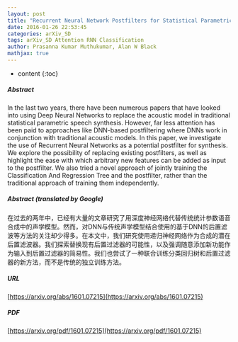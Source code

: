 ```yaml
---
layout: post
title: "Recurrent Neural Network Postfilters for Statistical Parametric Speech Synthesis"
date: 2016-01-26 22:53:45
categories: arXiv_SD
tags: arXiv_SD Attention RNN Classification
author: Prasanna Kumar Muthukumar, Alan W Black
mathjax: true
---
```


* content
{:toc}

##### Abstract
In the last two years, there have been numerous papers that have looked into using Deep Neural Networks to replace the acoustic model in traditional statistical parametric speech synthesis. However, far less attention has been paid to approaches like DNN-based postfiltering where DNNs work in conjunction with traditional acoustic models. In this paper, we investigate the use of Recurrent Neural Networks as a potential postfilter for synthesis. We explore the possibility of replacing existing postfilters, as well as highlight the ease with which arbitrary new features can be added as input to the postfilter. We also tried a novel approach of jointly training the Classification And Regression Tree and the postfilter, rather than the traditional approach of training them independently.

##### Abstract (translated by Google)
在过去的两年中，已经有大量的文章研究了用深度神经网络代替传统统计参数语音合成中的声学模型。然而，对DNN与传统声学模型结合使用的基于DNN的后置滤波等方法的关注却少得多。在本文中，我们研究使用递归神经网络作为合成的潜在后置滤波器。我们探索替换现有后置过滤器的可能性，以及强调随意添加新功能作为输入到后置过滤器的简易性。我们也尝试了一种联合训练分类回归树和后置过滤器的新方法，而不是传统的独立训练方法。

##### URL
[https://arxiv.org/abs/1601.07215](https://arxiv.org/abs/1601.07215)

##### PDF
[https://arxiv.org/pdf/1601.07215](https://arxiv.org/pdf/1601.07215)


